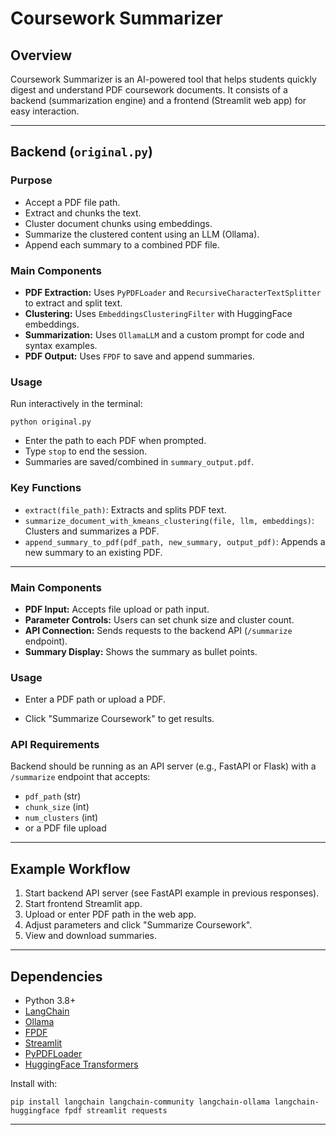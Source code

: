 # Coursework Summarizer 

## Overview

Coursework Summarizer is an AI-powered tool that helps students quickly digest and understand PDF coursework documents. It consists of a backend (summarization engine) and a frontend (Streamlit web app) for easy interaction.

---

## Backend (`original.py`)

### Purpose

- Accept a PDF file path.
- Extract and chunks the text.
- Cluster document chunks using embeddings.
- Summarize the clustered content using an LLM (Ollama).
- Append each summary to a combined PDF file.

### Main Components

- **PDF Extraction:** Uses `PyPDFLoader` and `RecursiveCharacterTextSplitter` to extract and split text.
- **Clustering:** Uses `EmbeddingsClusteringFilter` with HuggingFace embeddings.
- **Summarization:** Uses `OllamaLLM` and a custom prompt for code and syntax examples.
- **PDF Output:** Uses `FPDF` to save and append summaries.

### Usage

Run interactively in the terminal:
```
python original.py
```
- Enter the path to each PDF when prompted.
- Type `stop` to end the session.
- Summaries are saved/combined in `summary_output.pdf`.

### Key Functions

- `extract(file_path)`: Extracts and splits PDF text.
- `summarize_document_with_kmeans_clustering(file, llm, embeddings)`: Clusters and summarizes a PDF.
- `append_summary_to_pdf(pdf_path, new_summary, output_pdf)`: Appends a new summary to an existing PDF.

---


### Main Components

- **PDF Input:** Accepts file upload or path input.
- **Parameter Controls:** Users can set chunk size and cluster count.
- **API Connection:** Sends requests to the backend API (`/summarize` endpoint).
- **Summary Display:** Shows the summary as bullet points.

### Usage


- Enter a PDF path or upload a PDF.

- Click "Summarize Coursework" to get results.

### API Requirements

Backend should be running as an API server (e.g., FastAPI or Flask) with a `/summarize` endpoint that accepts:
- `pdf_path` (str)
- `chunk_size` (int)
- `num_clusters` (int)
- or a PDF file upload

---

## Example Workflow

1. Start backend API server (see FastAPI example in previous responses).
2. Start frontend Streamlit app.
3. Upload or enter PDF path in the web app.
4. Adjust parameters and click "Summarize Coursework".
5. View and download summaries.

---

## Dependencies

- Python 3.8+
- [LangChain](https://github.com/langchain-ai/langchain)
- [Ollama](https://github.com/ollama/ollama)
- [FPDF](https://github.com/reingart/pyfpdf)
- [Streamlit](https://github.com/streamlit/streamlit)
- [PyPDFLoader](https://github.com/langchain-ai/langchain)
- [HuggingFace Transformers](https://github.com/huggingface/transformers)

Install with:
```
pip install langchain langchain-community langchain-ollama langchain-huggingface fpdf streamlit requests
```

---


